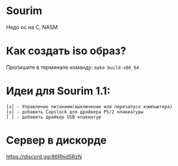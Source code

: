 # Sourim
Недо ос на C, NASM
# Как создать iso образ?
Пропишите в терминале команду: ```make build-x86_64```
# Идеи для Sourim 1.1:
```
[x] - Управление питанием(выключение или перезапуск компьютера)
[x] - добавить Capslock для драйвера PS/2 клавиатуры
[ ] - добавить драйвер USB клавиатур
```
# Сервер в дискорде
https://discord.gg/86Rhjd5RzN
